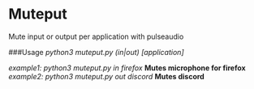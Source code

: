 # Muteput
Mute input or output per application with pulseaudio

###Usage
*python3 muteput.py (in|out) [application]*

*example1: python3 muteput.py in firefox* **Mutes microphone for firefox**
*example2: python3 muteput.py out discord* **Mutes discord**
